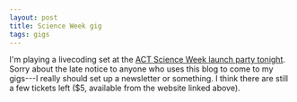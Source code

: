 ```yaml
---
layout: post
title: Science Week gig
tags: gigs
---
```


I'm playing a livecoding set at the [ACT Science Week launch party
tonight](https://www.scienceweek.net.au/). Sorry about the late notice to anyone
who uses this blog to come to my gigs---I really should set up a newsletter or
something. I think there are still a few tickets left ($5, available from the
website linked above).
